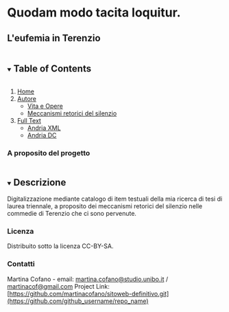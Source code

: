 # Quodam modo tacita loquitur.
## L'eufemia in Terenzio
<details open="open">
  <summary><h2 style="display: inline-block">Table of Contents</h2></summary>
  <ol>
    <li>
      <a href="index.html">Home</a>
    </li>
    <li>
      <a href="#">Autore</a>
      <ul>
        <li>
          <a href="VitaeOpere.html">Vita e Opere</a>
        </li>
        <li>
          <a href="classificazione.html">Meccanismi retorici del silenzio</a>
        </li>
     </ul>
    </li>
    <li>
      <a href="fulltext.html">Full Text</a>
      <ul>
        <li><a href="andria.xml">Andria XML</a></li>
        <li><a href="andriadc.xml">Andria DC</a></li>
      </ul>
    </li>
   </ol>
</details>

### A proposito del progetto
<details open="open">
  <summary><h2 style="display: inline-block">Descrizione</h2></summary>
Digitalizzazione mediante catalogo di item testuali della mia ricerca di tesi di laurea triennale, a proposito dei meccanismi retorici del silenzio nelle commedie di Terenzio che ci sono pervenute.
</details>

<!-- LICENSE -->
### Licenza
Distribuito sotto la licenza CC-BY-SA.

<!-- CONTACT -->
### Contatti
Martina Cofano - email: martina.cofano@studio.unibo.it / martinacof@gmail.com
Project Link: [https://github.com/martinacofano/sitoweb-definitivo.git](https://github.com/github_username/repo_name)
